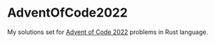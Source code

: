 # AdventOfCode2022
My solutions set for [Advent of Code 2022](https://adventofcode.com/2022) problems in Rust language.
